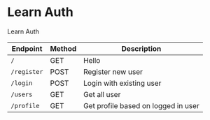 # Learn Auth

Learn Auth

| Endpoint    | Method | Description                         |
| ----------- | ------ | ----------------------------------- |
| `/`         | GET    | Hello                               |
| `/register` | POST   | Register new user                   |
| `/login`    | POST   | Login with existing user            |
| `/users`    | GET    | Get all user                        |
| `/profile`  | GET    | Get profile based on logged in user |
